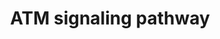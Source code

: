 ---
annotations:
- id: PW:0000651
  parent: regulatory pathway
  type: Pathway Ontology
  value: aging pathway
- id: PW:0000287
  parent: regulatory pathway
  type: Pathway Ontology
  value: altered apoptotic cell death pathway
- id: PW:0001361
  parent: signaling pathway
  type: Pathway Ontology
  value: ataxia telangiectasia-mutated (ATM) signaling pathway
- id: PW:0000292
  parent: regulatory pathway
  type: Pathway Ontology
  value: altered DNA repair pathway
authors:
- Amanzo
- Mkutmon
- MaintBot
- Khanspers
- Zari
- AlexanderPico
- Egonw
- Eweitz
description: 'Ataxia-telangiectasia (A-T) is a highly pleiotropic, autosomal recessive
  disease that leads to multisystem defects and has an intricate cellular phenotype,
  all linked to the functional inactivation of a single gene. Extensive research on
  the phenotype and the recent discovery and cloning of the responsible gene point
  to a defect as a central biochemical locus which links several signal transduction
  pathways that operate under stress as well as in normal physiological conditions.  Ataxia
  is the first symptom in all patients and is predominantly truncal, first manifested
  in swaying of the head and trunk on standing and even sitting. Truncal ataxia precedes
  appendicular cerebellar disease. In the first years of life, certain manifestations
  are present such as dysarthria, muscular hypotonia, the slow initiation and performance
  of all voluntary movements, characteristic hypotonic facies and postures, and drooling.
  Dyssynergia and intention tremor of the upper extremities become a major feature
  after the fifth year of life. The tendon reflexes are diminished or lost, but may
  be normal or even hyperactive in the early stages. All these observations show a
  clear ataxia of cerebellar type, initially of station and gait, and later of intention.
  Early observations of brains from patients with A-T showed neurodegenerative changes,
  particularly in the Purkinje and granular cells of the cerebellum. Neuronal degeneration
  is also present in the brainstem, and dentate and olivary nuclei atrophy. Neuronal
  loss occurs in the substantial nigra and oculomotor nuclei, dorsal root ganglia,
  and degenerative changes are evident in spinal motor neurons, and dorsal root and
  sympathetic motor neurons. Moreover, multiple abnormalities in Purkinje cell development
  have been observed in an Atm-deficient mouse model. Misplaced Purkinje cells have
  been observed in both the granular and molecular cell layers. In addition, Purkinje
  cell dendrites tend to grow laterally instead of extending towards the surface of
  the cerebellum.  ATM (for Ataxia-telangiectasia mutated) has been located by restriction-fragment
  length polymorphism in the chromosome 11, location: 108,093,211-108,239,829. Interestingly,
  the site of ATM is the same or adjacent to the region occupied by CD3 (Antigen,
  Delta subunit), THY1 (T-Cell antigen), and NCAM (Cell Adhesion Molecule, Neural,
  1) genes, all of which are members of the immunoglobulin-gene superfamily and consequently
  may be subject to the same defect that afflicts the T-cell receptor and immunoglobulin
  molecules in A-T. The ATM gene presents an open reading frame (ORF) of 9,165 kb
  cDNA and is constituted by 66 exons spread over 150 kb of genomic DNA which has
  a transcript of 12 kb. The ORF of this transcript predicts a 370-kDa protein composed
  of 3056 amino acids. Over 300 mutations have been found in A-T patients, distributed
  across the full length (150 kb of genomic DNA) of the ATM gene.  Sequence homology
  indicates that the atm gene product falls into a family of proteins that are related
  to the catalytic subunit of phosphatidylinositol 3-kinase (PI 3-kinase). This family
  includes TEL1, MEC1, TOR1, and TOR2 of the budding yeast Saccharomyces cerevisiae,
  RAD3 of the fission yeast Schizosaccharomyces pombe, and MEI-41 of Drosophila melanogaster.
  The mammalian family member most closely related to ATM is the ATR/FRP1 protein
  and, like its yeast homologs, it mediates cellular responses to unreplicated or
  damaged DNA. In humans the PI 3-kinase family includes the catalytic subunit of
  the DNA-dependent protein kinase (DNA-PKcs) and FRAP. These sequence homologies
  appear to reflect functional homology because many of the PI 3-kinase family members
  are involved in DNA repair, recombination and cell cycle control. Despite the resemblance
  to lipid kinases, members of this family, including ATM, possess a serine/threonine
  protein kinase activity, which is wortmannin sensitive.  ATM phosphoprotein is ubiquitously
  expressed and predominantly found in nuclei of proliferating cells, but subcellular
  fractionation and immunofluorescence revealed that 10-20% of the protein is present
  in cytoplasmic vesicles, including peroxisomes and endosomes and a prominent cytoplasmic
  fraction in mouse oocytes. ATM is endosome-bound in mouse neurons, suggesting molecular
  sorting of the protein occurs in the cytoplasm. In Purkinje cells, distribution
  of ATM protein is primarily in cytoplasm, and this may be related to the differentiation
  state of the cells. ATM mRNA is present in all human and mouse tissues. In situ
  hybridization shows that ATM mRNA is expressed throughout the whole mouse embryo.
  Furthermore, ATM has been associated with beta-adaptin in lymphoblast vesicles indicating
  that it may play a role in intracellular vesicle and/or protein transport mechanisms.
  No obvious nuclear localization signals have been detected in ATM. Neither an ectopically
  expressed N-terminal fragment of the protein nor a C-terminal fragment is capable
  of entering the nucleus.'
last-edited: 2021-05-14
organisms:
- Homo sapiens
redirect_from:
- /index.php/Pathway:WP2516
- /instance/WP2516
- /instance/WP2516_rr116808
revision: r116808
schema-jsonld:
- '@context': https://schema.org/
  '@id': https://wikipathways.github.io/pathways/WP2516.html
  '@type': Dataset
  creator:
    '@type': Organization
    name: WikiPathways
  description: 'Ataxia-telangiectasia (A-T) is a highly pleiotropic, autosomal recessive
    disease that leads to multisystem defects and has an intricate cellular phenotype,
    all linked to the functional inactivation of a single gene. Extensive research
    on the phenotype and the recent discovery and cloning of the responsible gene
    point to a defect as a central biochemical locus which links several signal transduction
    pathways that operate under stress as well as in normal physiological conditions.  Ataxia
    is the first symptom in all patients and is predominantly truncal, first manifested
    in swaying of the head and trunk on standing and even sitting. Truncal ataxia
    precedes appendicular cerebellar disease. In the first years of life, certain
    manifestations are present such as dysarthria, muscular hypotonia, the slow initiation
    and performance of all voluntary movements, characteristic hypotonic facies and
    postures, and drooling. Dyssynergia and intention tremor of the upper extremities
    become a major feature after the fifth year of life. The tendon reflexes are diminished
    or lost, but may be normal or even hyperactive in the early stages. All these
    observations show a clear ataxia of cerebellar type, initially of station and
    gait, and later of intention. Early observations of brains from patients with
    A-T showed neurodegenerative changes, particularly in the Purkinje and granular
    cells of the cerebellum. Neuronal degeneration is also present in the brainstem,
    and dentate and olivary nuclei atrophy. Neuronal loss occurs in the substantial
    nigra and oculomotor nuclei, dorsal root ganglia, and degenerative changes are
    evident in spinal motor neurons, and dorsal root and sympathetic motor neurons.
    Moreover, multiple abnormalities in Purkinje cell development have been observed
    in an Atm-deficient mouse model. Misplaced Purkinje cells have been observed in
    both the granular and molecular cell layers. In addition, Purkinje cell dendrites
    tend to grow laterally instead of extending towards the surface of the cerebellum.  ATM
    (for Ataxia-telangiectasia mutated) has been located by restriction-fragment length
    polymorphism in the chromosome 11, location: 108,093,211-108,239,829. Interestingly,
    the site of ATM is the same or adjacent to the region occupied by CD3 (Antigen,
    Delta subunit), THY1 (T-Cell antigen), and NCAM (Cell Adhesion Molecule, Neural,
    1) genes, all of which are members of the immunoglobulin-gene superfamily and
    consequently may be subject to the same defect that afflicts the T-cell receptor
    and immunoglobulin molecules in A-T. The ATM gene presents an open reading frame
    (ORF) of 9,165 kb cDNA and is constituted by 66 exons spread over 150 kb of genomic
    DNA which has a transcript of 12 kb. The ORF of this transcript predicts a 370-kDa
    protein composed of 3056 amino acids. Over 300 mutations have been found in A-T
    patients, distributed across the full length (150 kb of genomic DNA) of the ATM
    gene.  Sequence homology indicates that the atm gene product falls into a family
    of proteins that are related to the catalytic subunit of phosphatidylinositol
    3-kinase (PI 3-kinase). This family includes TEL1, MEC1, TOR1, and TOR2 of the
    budding yeast Saccharomyces cerevisiae, RAD3 of the fission yeast Schizosaccharomyces
    pombe, and MEI-41 of Drosophila melanogaster. The mammalian family member most
    closely related to ATM is the ATR/FRP1 protein and, like its yeast homologs, it
    mediates cellular responses to unreplicated or damaged DNA. In humans the PI 3-kinase
    family includes the catalytic subunit of the DNA-dependent protein kinase (DNA-PKcs)
    and FRAP. These sequence homologies appear to reflect functional homology because
    many of the PI 3-kinase family members are involved in DNA repair, recombination
    and cell cycle control. Despite the resemblance to lipid kinases, members of this
    family, including ATM, possess a serine/threonine protein kinase activity, which
    is wortmannin sensitive.  ATM phosphoprotein is ubiquitously expressed and predominantly
    found in nuclei of proliferating cells, but subcellular fractionation and immunofluorescence
    revealed that 10-20% of the protein is present in cytoplasmic vesicles, including
    peroxisomes and endosomes and a prominent cytoplasmic fraction in mouse oocytes.
    ATM is endosome-bound in mouse neurons, suggesting molecular sorting of the protein
    occurs in the cytoplasm. In Purkinje cells, distribution of ATM protein is primarily
    in cytoplasm, and this may be related to the differentiation state of the cells.
    ATM mRNA is present in all human and mouse tissues. In situ hybridization shows
    that ATM mRNA is expressed throughout the whole mouse embryo. Furthermore, ATM
    has been associated with beta-adaptin in lymphoblast vesicles indicating that
    it may play a role in intracellular vesicle and/or protein transport mechanisms.
    No obvious nuclear localization signals have been detected in ATM. Neither an
    ectopically expressed N-terminal fragment of the protein nor a C-terminal fragment
    is capable of entering the nucleus.'
  keywords:
  - AP3B2
  - ATF2
  - ATM
  - BID
  - BRCA1
  - CCNE1
  - CDC2
  - CDC25A
  - CDC25C
  - CDK1
  - CDK2
  - CREB1
  - Caspase 2
  - Chk1
  - Chk2
  - Cyclin B
  - FANCD2
  - GADD45A
  - H2AX
  - IKBA
  - MDC1
  - MDM2
  - MDMX (MDM4)
  - MRE11
  - NBS1
  - NEMO
  - PIDD
  - RAD50
  - RAD51
  - RAD9A
  - RAIDD
  - RIP1
  - SAPK (MAPK9)
  - SMC1A
  - TLK1
  - TP53
  - TP53BP1
  - TP73
  - c-Abl
  - c-Jun
  - p21
  license: CC0
  name: ATM signaling pathway
seo: CreativeWork
title: ATM signaling pathway
wpid: WP2516
---